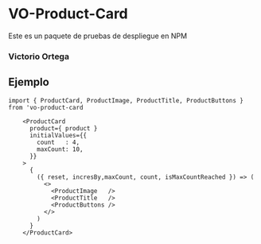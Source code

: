 # VO-Product-Card

Este es un paquete de pruebas de despliegue en NPM

### Victorio Ortega

## Ejemplo 

```
import { ProductCard, ProductImage, ProductTitle, ProductButtons } from 'vo-product-card
```

```
    <ProductCard 
      product={ product }
      initialValues={{
        count   : 4,
        maxCount: 10,
      }}
    >
      {
        ({ reset, incresBy,maxCount, count, isMaxCountReached }) => (
          <>
            <ProductImage   />
            <ProductTitle   />
            <ProductButtons />              
          </>
        )
      }
    </ProductCard>
```
